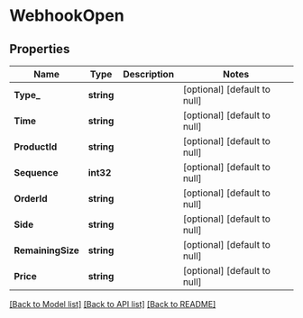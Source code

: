 # WebhookOpen

## Properties
Name | Type | Description | Notes
------------ | ------------- | ------------- | -------------
**Type_** | **string** |  | [optional] [default to null]
**Time** | **string** |  | [optional] [default to null]
**ProductId** | **string** |  | [optional] [default to null]
**Sequence** | **int32** |  | [optional] [default to null]
**OrderId** | **string** |  | [optional] [default to null]
**Side** | **string** |  | [optional] [default to null]
**RemainingSize** | **string** |  | [optional] [default to null]
**Price** | **string** |  | [optional] [default to null]

[[Back to Model list]](../README.md#documentation-for-models) [[Back to API list]](../README.md#documentation-for-api-endpoints) [[Back to README]](../README.md)


